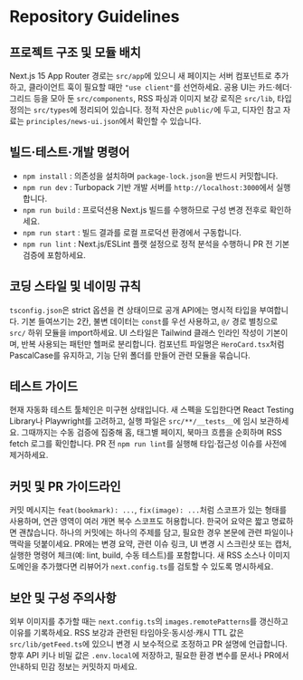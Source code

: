 # Repository Guidelines

## 프로젝트 구조 및 모듈 배치
Next.js 15 App Router 경로는 `src/app`에 있으니 새 페이지는 서버 컴포넌트로 추가하고, 클라이언트 훅이 필요할 때만 `"use client"`를 선언하세요. 공용 UI는 카드·헤더·그리드 등을 모아 둔 `src/components`, RSS 파싱과 이미지 보강 로직은 `src/lib`, 타입 정의는 `src/types`에 정리되어 있습니다. 정적 자산은 `public/`에 두고, 디자인 참고 자료는 `principles/news-ui.json`에서 확인할 수 있습니다.

## 빌드·테스트·개발 명령어
- `npm install` : 의존성을 설치하며 `package-lock.json`을 반드시 커밋합니다.
- `npm run dev` : Turbopack 기반 개발 서버를 `http://localhost:3000`에서 실행합니다.
- `npm run build` : 프로덕션용 Next.js 빌드를 수행하므로 구성 변경 전후로 확인하세요.
- `npm run start` : 빌드 결과를 로컬 프로덕션 환경에서 구동합니다.
- `npm run lint` : Next.js/ESLint 플랫 설정으로 정적 분석을 수행하니 PR 전 기본 검증에 포함하세요.

## 코딩 스타일 및 네이밍 규칙
`tsconfig.json`은 strict 옵션을 켠 상태이므로 공개 API에는 명시적 타입을 부여합니다. 기본 들여쓰기는 2칸, 불변 데이터는 `const`를 우선 사용하고, `@/` 경로 별칭으로 `src/` 하위 모듈을 import하세요. UI 스타일은 Tailwind 클래스 인라인 작성이 기본이며, 반복 사용되는 패턴만 헬퍼로 분리합니다. 컴포넌트 파일명은 `HeroCard.tsx`처럼 PascalCase를 유지하고, 기능 단위 폴더를 만들어 관련 모듈을 묶습니다.

## 테스트 가이드
현재 자동화 테스트 툴체인은 미구현 상태입니다. 새 스펙을 도입한다면 React Testing Library나 Playwright를 고려하고, 실행 파일은 `src/**/__tests__`에 임시 보관하세요. 그때까지는 수동 검증에 집중해 홈, 태그별 페이지, 북마크 흐름을 순회하며 RSS fetch 로그를 확인합니다. PR 전 `npm run lint`를 실행해 타입·접근성 이슈를 사전에 제거하세요.

## 커밋 및 PR 가이드라인
커밋 메시지는 `feat(bookmark): ...`, `fix(image): ...`처럼 스코프가 있는 형태를 사용하며, 연관 영역이 여러 개면 복수 스코프도 허용합니다. 한국어 요약은 짧고 명료하면 괜찮습니다. 하나의 커밋에는 하나의 주제를 담고, 필요한 경우 본문에 관련 파일이나 맥락을 덧붙이세요. PR에는 변경 요약, 관련 이슈 링크, UI 변경 시 스크린샷 또는 캡처, 실행한 명령어 체크(예: lint, build, 수동 테스트)를 포함합니다. 새 RSS 소스나 이미지 도메인을 추가했다면 리뷰어가 `next.config.ts`를 검토할 수 있도록 명시하세요.

## 보안 및 구성 주의사항
외부 이미지를 추가할 때는 `next.config.ts`의 `images.remotePatterns`를 갱신하고 이유를 기록하세요. RSS 보강과 관련된 타임아웃·동시성·캐시 TTL 값은 `src/lib/getFeed.ts`에 있으니 변경 시 보수적으로 조정하고 PR 설명에 언급합니다. 향후 API 키나 비밀 값은 `.env.local`에 저장하고, 필요한 환경 변수를 문서나 PR에서 안내하되 민감 정보는 커밋하지 마세요.
